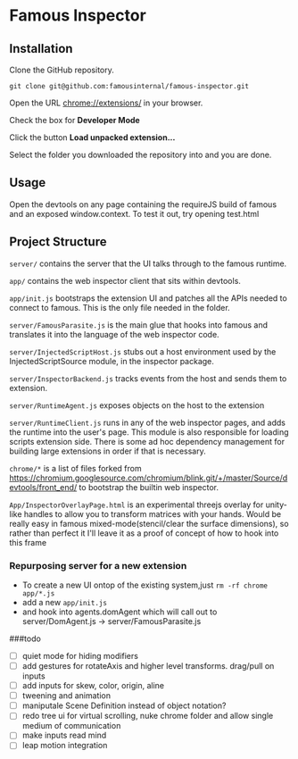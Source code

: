 # Famous Inspector

## Installation
Clone the GitHub repository.

```
git clone git@github.com:famousinternal/famous-inspector.git
```

Open the URL [chrome://extensions/](chrome://extensions/) in your browser.

Check the box for **Developer Mode**

Click the button **Load unpacked extension...**

Select the folder you downloaded the repository into and you are done.

## Usage
Open the devtools on any page containing the requireJS build of famous
and an exposed window.context. To test it out, try opening test.html

## Project Structure
`server/` contains the server that the UI talks through to the famous runtime.

`app/` contains the web inspector client that sits within devtools.

`app/init.js` bootstraps the extension UI and patches all the APIs needed to connect
to famous. This is the only file needed in the folder.

`server/FamousParasite.js` is the main glue that hooks into famous and translates it into
the language of the web inspector code.

`server/InjectedScriptHost.js` stubs out a host environment used by the InjectedScriptSource
module, in the inspector package.

`server/InspectorBackend.js` tracks events from the host and sends them to extension.

`server/RuntimeAgent.js` exposes objects on the host to the extension

`server/RuntimeClient.js` runs in any of the web inspector pages, and adds the runtime into the
user's page. This module is also responsible for loading scripts extension
side. There is some ad hoc dependency management for building large extensions in
order if that is necessary.

`chrome/*` is a list of files forked from
https://chromium.googlesource.com/chromium/blink.git/+/master/Source/devtools/front_end/
to bootstrap the builtin web inspector.

`App/InspectorOverlayPage.html` is an experimental threejs overlay for unity-like
handles to allow you to transform matrices with your hands. Would be really easy in
famous mixed-mode(stencil/clear the surface dimensions), so rather than perfect it
I'll leave it as a proof of concept of how to hook into this frame

### Repurposing server for a new extension
* To create a new UI ontop of the existing system,just `rm -rf chrome app/*.js`
* add a new `app/init.js`
* and hook into agents.domAgent which will call out to server/DomAgent.js -> server/FamousParasite.js

###todo
- [ ] quiet mode for hiding modifiers 
- [ ] add gestures for rotateAxis and higher level transforms. drag/pull on inputs
- [ ] add inputs for skew, color, origin, aline 
- [ ] tweening and animation
- [ ] maniputale Scene Definition instead of object notation?
- [ ] redo tree ui for virtual scrolling, nuke chrome folder and allow single medium of communication
- [ ] make inputs read mind
- [ ] leap motion integration
